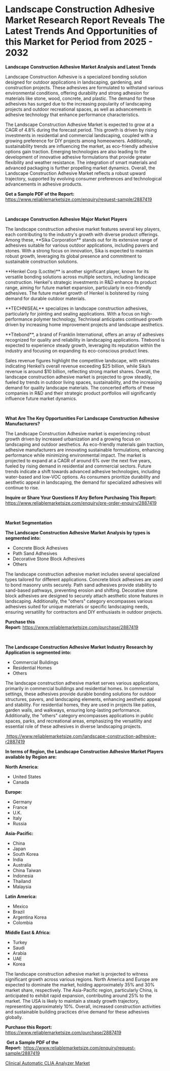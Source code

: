 <p><h1>Landscape Construction Adhesive Market Research Report Reveals The Latest Trends And Opportunities of this Market for Period from 2025 - 2032</h1></p><p><strong>Landscape Construction Adhesive Market Analysis and Latest Trends</strong></p>
<p><p>Landscape Construction Adhesive is a specialized bonding solution designed for outdoor applications in landscaping, gardening, and construction projects. These adhesives are formulated to withstand various environmental conditions, offering durability and strong adhesion for materials like stone, wood, concrete, and plastic. The demand for these adhesives has surged due to the increasing popularity of landscaping projects and outdoor recreational spaces, as well as advancements in adhesive technology that enhance performance characteristics.</p><p>The Landscape Construction Adhesive Market is expected to grow at a CAGR of 4.8% during the forecast period. This growth is driven by rising investments in residential and commercial landscaping, coupled with a growing preference for DIY projects among homeowners. Additionally, sustainability trends are influencing the market, as eco-friendly adhesive options gain traction. Emerging technologies are also leading to the development of innovative adhesive formulations that provide greater flexibility and weather resistance. The integration of smart materials and advanced packaging is further propelling market dynamics. Overall, the Landscape Construction Adhesive Market reflects a robust upward trajectory, supported by evolving consumer preferences and technological advancements in adhesive products.</p></p>
<p><strong>Get a Sample PDF of the Report:&nbsp;</strong> <a href="https://www.reliablemarketsize.com/enquiry/request-sample/2887419?utm_campaign=3176&utm_medium=2&utm_source=Github&utm_content=ia&utm_term=14032025&utm_id=landscape-construction-adhesive">https://www.reliablemarketsize.com/enquiry/request-sample/2887419</a></p>
<p>&nbsp;</p>
<p><strong>Landscape Construction Adhesive Major Market Players</strong></p>
<p><p>The landscape construction adhesive market features several key players, each contributing to the industry's growth with diverse product offerings. Among these, **Sika Corporation** stands out for its extensive range of adhesives suitable for various outdoor applications, including pavers and stones. With a strong focus on innovation, Sika is expected to maintain robust growth, leveraging its global presence and commitment to sustainable construction solutions.</p><p>**Henkel Corp (Loctite)** is another significant player, known for its versatile bonding solutions across multiple sectors, including landscape construction. Henkel's strategic investments in R&D enhance its product range, aiming for future market expansion, particularly in eco-friendly adhesives. The future market growth of Henkel is bolstered by rising demand for durable outdoor materials.</p><p>**TECHNISEAL** specializes in landscape construction adhesives, particularly for jointing and sealing applications. With a focus on high-performance polymer technology, Techniseal anticipates continued growth driven by increasing home improvement projects and landscape aesthetics.</p><p>**Titebond**, a brand of Franklin International, offers an array of adhesives recognized for quality and reliability in landscaping applications. Titebond is expected to experience steady growth, leveraging its reputation within the industry and focusing on expanding its eco-conscious product lines.</p><p>Sales revenue figures highlight the competitive landscape, with estimates indicating Henkel’s overall revenue exceeding $25 billion, while Sika’s revenue is around $10 billion, reflecting strong market shares. Overall, the landscape construction adhesive market is projected to grow steadily, fueled by trends in outdoor living spaces, sustainability, and the increasing demand for quality landscape materials. The concerted efforts of these companies in R&D and their strategic product portfolios will significantly influence future market dynamics.</p></p>
<p>&nbsp;</p>
<p><strong>What Are The Key Opportunities For Landscape Construction Adhesive Manufacturers?</strong></p>
<p><p>The Landscape Construction Adhesive market is experiencing robust growth driven by increased urbanization and a growing focus on landscaping and outdoor aesthetics. As eco-friendly materials gain traction, adhesive manufacturers are innovating sustainable formulations, enhancing performance while minimizing environmental impact. The market is projected to expand at a CAGR of around 6% over the next five years, fueled by rising demand in residential and commercial sectors. Future trends indicate a shift towards advanced adhesive technologies, including water-based and low-VOC options. As consumers prioritize durability and aesthetic appeal in landscaping, the demand for specialized adhesives will continue to rise.</p></p>
<p><strong>Inquire or Share Your Questions If Any Before Purchasing This Report:</strong> <a href="https://www.reliablemarketsize.com/enquiry/pre-order-enquiry/2887419?utm_campaign=3176&utm_medium=2&utm_source=Github&utm_content=ia&utm_term=14032025&utm_id=landscape-construction-adhesive">https://www.reliablemarketsize.com/enquiry/pre-order-enquiry/2887419</a></p>
<p>&nbsp;</p>
<p><strong>Market Segmentation</strong></p>
<p><strong>The Landscape Construction Adhesive Market Analysis by types is segmented into:</strong></p>
<p><ul><li>Concrete Block Adhesives</li><li>Path Sand Adhesives</li><li>Decorative Stone Block Adhesives</li><li>Others</li></ul></p>
<p><p>The landscape construction adhesive market includes several specialized types tailored for different applications. Concrete block adhesives are used to bond masonry units securely. Path sand adhesives provide stability to sand-based pathways, preventing erosion and shifting. Decorative stone block adhesives are designed to securely attach aesthetic stone features in landscaping. Additionally, the "others" category encompasses various adhesives suited for unique materials or specific landscaping needs, ensuring versatility for contractors and DIY enthusiasts in outdoor projects.</p></p>
<p><strong>Purchase this Report:&nbsp;</strong><a href="https://www.reliablemarketsize.com/purchase/2887419?utm_campaign=3176&utm_medium=2&utm_source=Github&utm_content=ia&utm_term=14032025&utm_id=landscape-construction-adhesive">https://www.reliablemarketsize.com/purchase/2887419</a></p>
<p>&nbsp;</p>
<p><strong>The Landscape Construction Adhesive Market Industry Research by Application is segmented into:</strong></p>
<p><ul><li>Commercial Buildings</li><li>Residential Homes</li><li>Others</li></ul></p>
<p><p>The landscape construction adhesive market serves various applications, primarily in commercial buildings and residential homes. In commercial settings, these adhesives provide durable bonding solutions for outdoor structures, pavers, and landscaping elements, enhancing aesthetic appeal and stability. For residential homes, they are used in projects like patios, garden walls, and walkways, ensuring long-lasting performance. Additionally, the "others" category encompasses applications in public spaces, parks, and recreational areas, emphasizing the versatility and essential role of these adhesives in diverse landscaping projects.</p></p>
<p><a href="https://www.reliablemarketsize.com/landscape-construction-adhesive-r2887419?utm_campaign=3176&utm_medium=2&utm_source=Github&utm_content=ia&utm_term=14032025&utm_id=landscape-construction-adhesive">&nbsp;https://www.reliablemarketsize.com/landscape-construction-adhesive-r2887419</a></p>
<p><strong>In terms of Region, the Landscape Construction Adhesive Market Players available by Region are:</strong></p>
<p>
    <p> <strong> North America: </strong>
        <ul>
            <li>United States</li>
            <li>Canada</li>
        </ul>
        </p> 
    <p> <strong> Europe: </strong>
        <ul>
            <li>Germany</li>
            <li>France</li>
            <li>U.K.</li>
            <li>Italy</li>
            <li>Russia</li>
        </ul>
        </p> 
    <p> <strong> Asia-Pacific: </strong>
        <ul>
            <li>China</li>
            <li>Japan</li>
            <li>South Korea</li>
            <li>India</li>
            <li>Australia</li>
            <li>China Taiwan</li>
            <li>Indonesia</li>
            <li>Thailand</li>
            <li>Malaysia</li>
        </ul>
        </p> 
    <p> <strong> Latin America: </strong>
        <ul>
            <li>Mexico</li>
            <li>Brazil</li>
            <li>Argentina Korea</li>
            <li>Colombia</li>
        </ul>
        </p> 
    <p> <strong> Middle East & Africa: </strong>
        <ul>
            <li>Turkey</li>
            <li>Saudi</li>
            <li>Arabia</li>
            <li>UAE</li>
            <li>Korea</li>
        </ul>
    </p>
    </p>
<p><p>The landscape construction adhesive market is projected to witness significant growth across various regions. North America and Europe are expected to dominate the market, holding approximately 35% and 30% market share, respectively. The Asia-Pacific region, particularly China, is anticipated to exhibit rapid expansion, contributing around 25% to the market. The USA is likely to maintain a steady growth trajectory, representing approximately 10%. Overall, increased construction activities and sustainable building practices drive demand for these adhesives globally.</p></p>
<p><strong>Purchase this Report: </strong><a href="https://www.reliablemarketsize.com/purchase/2887419?utm_campaign=3176&utm_medium=2&utm_source=Github&utm_content=ia&utm_term=14032025&utm_id=landscape-construction-adhesive">https://www.reliablemarketsize.com/purchase/2887419</a></p>
<p>&nbsp;<strong>Get a Sample PDF of the Report:&nbsp;&nbsp;</strong><a href="https://www.reliablemarketsize.com/enquiry/request-sample/2887419?utm_campaign=3176&utm_medium=2&utm_source=Github&utm_content=ia&utm_term=14032025&utm_id=landscape-construction-adhesive">https://www.reliablemarketsize.com/enquiry/request-sample/2887419</a></p>
<p><strong></strong></p>
<p><p><a href="https://github.com/voigttyagi/Market-Research-Report-List-1/blob/main/clinical-automatic-clia-analyzer-market.md?utm_campaign=3176&utm_medium=2&utm_source=Github&utm_content=ia&utm_term=14032025&utm_id=landscape-construction-adhesive">Clinical Automatic CLIA Analyzer Market</a></p></p>